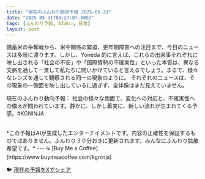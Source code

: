 ```yaml
---
title: "現在のふんわり動向予報 2025-05-31"
date: "2025-05-31T04:27:07.385Z"
tags: [ふんわり予報, AI占い, 日常]
layout: post
---
```



備蓄米の争奪戦から、米中関係の緊迫、更年期障害への注目まで、今日のニュースは多岐に渡ります。しかし、Yoneda 的に言えば、これらの出来事それぞれに映し出される「社会の不安」や「国際情勢の不確実性」といった本質は、異なる文脈を通して一貫して私たちに問いかけていると言えるでしょう。まるで、様々なレンズを通して観察される同一の現象のように。  それぞれのニュースは、その現象の一側面を映し出しているに過ぎず、全体像はまだ見えていません。

現在のふんわり動向予報：
社会の様々な側面で、変化への対応と、不確実性への備えが問われています。静かに、しかし着実に、新しい流れが生まれてくる予感。#KGNINJA

<br>
*この予報はAIが生成したエンターテイメントです。内容の正確性を保証するものではありません。ふんわり３０分おきに更新されます。みんなにふんわり拡散希望です。*
---
☕️ [Buy Me a Coffee](https://www.buymeacoffee.com/kgninja)

🐦 [現在の予報をXでシェア](https://twitter.com/intent/tweet?text=%E7%8F%BE%E5%9C%A8%E3%81%AE%E3%81%B5%E3%82%93%E3%82%8F%E3%82%8A%E4%BA%88%E5%A0%B1%3A%20%E3%80%8C%E5%82%99%E8%93%84%E7%B1%B3%E3%81%AE%E4%BA%89%E5%A5%AA%E6%88%A6%E3%81%8B%E3%82%89%E3%80%81%E7%B1%B3%E4%B8%AD%E9%96%A2%E4%BF%82%E3%81%AE%E7%B7%8A%E8%BF%AB%E3%80%81%E6%9B%B4%E5%B9%B4%E6%9C%9F%E9%9A%9C%E5%AE%B3%E3%81%B8%E3%81%AE%E6%B3%A8%E7%9B%AE%E3%81%BE%E3%81%A7%E3%80%81%E4%BB%8A%E6%97%A5%E3%81%AE%E3%83%8B%E3%83%A5%E3%83%BC%E3%82%B9%E3%81%AF%E5%A4%9A%E5%B2%90%E3%81%AB%E6%B8%A1%E3%82%8A%E3%81%BE%E3%81%99%E3%80%82%E3%80%8D%23KGNINJA%20%E7%B6%9A%E3%81%8D%E3%81%AF%E3%83%96%E3%83%AD%E3%82%B0%E3%81%A7%EF%BC%81%F0%9F%91%87&url=https%3A%2F%2Fkg-ninja.github.io%2FFunwariyoso%2F)
